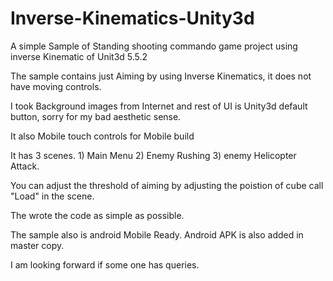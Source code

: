 # Inverse-Kinematics-Unity3d
A simple Sample of Standing shooting commando game project using inverse Kinematic of Unit3d 5.5.2

The sample contains just Aiming by using Inverse Kinematics, it does not have moving controls.

I took Background images from Internet and rest of UI is Unity3d default button, sorry for my bad aesthetic sense.

It also Mobile touch controls for Mobile build

It has 3 scenes. 1) Main Menu 2) Enemy Rushing 3) enemy Helicopter Attack.

You can adjust the threshold of aiming by adjusting the poistion of cube call "Load" in the scene.

The wrote the code as simple as possible.

The sample also is android Mobile Ready. Android APK is also added in master copy.

I am looking forward if some one has queries.
